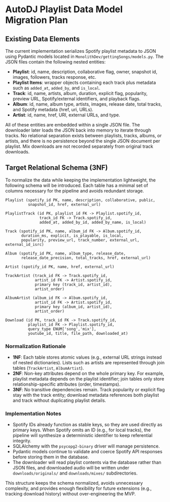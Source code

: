 # AutoDJ Playlist Data Model Migration Plan

## Existing Data Elements

The current implementation serializes Spotify playlist metadata to JSON using
Pydantic models located in `MonolithDev/gettingSongs/models.py`. The JSON files
contain the following nested entities:

- **Playlist**: id, name, description, collaborative flag, owner, snapshot id,
  images, followers, tracks response, etc.
- **Playlist Items**: wrapper objects containing each track plus metadata such as
  `added_at`, `added_by`, and `is_local`.
- **Track**: id, name, artists, album, duration, explicit flag, popularity,
  preview URL, Spotify/external identifiers, and playback flags.
- **Album**: id, name, album type, artists, images, release date, total tracks,
  and Spotify metadata (href, uri, URLs).
- **Artist**: id, name, href, URI, external URLs, and type.

All of these entities are embedded within a single JSON file. The downloader
later loads the JSON back into memory to iterate through tracks. No relational
separation exists between playlists, tracks, albums, or artists, and there is no
persistence beyond the single JSON document per playlist. Mix downloads are not
recorded separately from original track downloads.

## Target Relational Schema (3NF)

To normalize the data while keeping the implementation lightweight, the
following schema will be introduced. Each table has a minimal set of columns
necessary for the pipeline and avoids redundant storage.

```text
Playlist (spotify_id PK, name, description, collaborative, public,
          snapshot_id, href, external_url)

PlaylistTrack (id PK, playlist_id FK -> Playlist.spotify_id,
               track_id FK -> Track.spotify_id,
               added_at, added_by_id, added_by_name, is_local)

Track (spotify_id PK, name, album_id FK -> Album.spotify_id,
       duration_ms, explicit, is_playable, is_local,
       popularity, preview_url, track_number, external_url, external_id_isrc)

Album (spotify_id PK, name, album_type, release_date,
       release_date_precision, total_tracks, href, external_url)

Artist (spotify_id PK, name, href, external_url)

TrackArtist (track_id FK -> Track.spotify_id,
             artist_id FK -> Artist.spotify_id,
             primary key (track_id, artist_id),
             artist_order)

AlbumArtist (album_id FK -> Album.spotify_id,
             artist_id FK -> Artist.spotify_id,
             primary key (album_id, artist_id),
             artist_order)

Download (id PK, track_id FK -> Track.spotify_id,
          playlist_id FK -> Playlist.spotify_id,
          query_type ENUM['song','mix'],
          youtube_id, title, file_path, downloaded_at)
```

### Normalization Rationale

- **1NF**: Each table stores atomic values (e.g., external URL strings instead
  of nested dictionaries). Lists such as artists are represented through join
  tables (`TrackArtist`, `AlbumArtist`).
- **2NF**: Non-key attributes depend on the whole primary key. For example,
  playlist metadata depends on the playlist identifier; join tables only store
  relationship-specific attributes (order, timestamps).
- **3NF**: No transitive dependencies remain. Track popularity or explicit flag
  stay with the track entity; download metadata references both playlist and
  track without duplicating playlist details.

### Implementation Notes

- Spotify IDs already function as stable keys, so they are used directly as
  primary keys. When Spotify omits an ID (e.g., for local tracks), the pipeline
  will synthesize a deterministic identifier to keep referential integrity.
- SQLAlchemy with the `psycopg2-binary` driver will manage persistence.
- Pydantic models continue to validate and coerce Spotify API responses before
  storing them in the database.
- The downloader will read playlist contents via the database rather than JSON
  files, and downloaded audio will be written under `downloads/originals/` and
  `downloads/mixes/` subdirectories.

This structure keeps the schema normalized, avoids unnecessary complexity, and
provides enough flexibility for future extensions (e.g., tracking download
history) without over-engineering the MVP.
